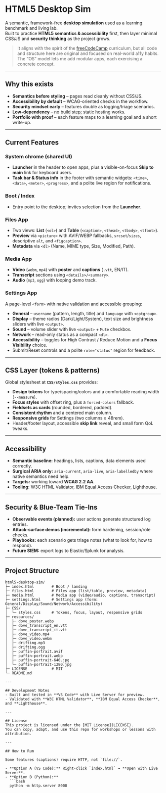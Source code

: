 # HTML5 Desktop Sim

A semantic, framework-free **desktop simulation** used as a learning benchmark and living lab.  
Built to practice **HTML5 semantics & accessibility** first, then layer minimal CSS/JS and **security thinking** as the project grows.

> It aligns with the spirit of the [freeCodeCamp](https://www.freecodecamp.org/) curriculum, but all code and structure here are original and focused on real-world a11y habits. The “OS” model lets me add modular apps, each exercising a concrete concept.

---

## Why this exists

- **Semantics before styling** – pages read cleanly without CSS/JS.  
- **Accessibility by default** – WCAG-oriented checks in the workflow.  
- **Security mindset early** – features double as logging/triage scenarios.  
- **Low-dependency** – no build step; static hosting works.  
- **Portfolio with proof** – each feature maps to a learning goal and a short write-up.

---

## Current Features

### System chrome (shared UI)
- **Launcher** in the header to open apps, plus a visible-on-focus **Skip to main** link for keyboard users.  
- **Task bar & Status info** in the footer with semantic widgets: `<time>`, `<data>`, `<meter>`, `<progress>`, and a polite live region for notifications.

### Boot / Index
- Entry point to the desktop; invites selection from the **Launcher**.

### Files App
- Two views: **List** (`<ol>`) and **Table** (`<caption>`, `<thead>`, `<tbody>`, `<tfoot>`).  
- **Preview** via `<picture>` with AVIF/WEBP fallbacks, `srcset`/`sizes`, descriptive `alt`, and `<figcaption>`.  
- **Metadata** via `<dl>` (Name, MIME type, Size, Modified, Path).

### Media App
- **Video** (`webm`, `mp4`) with **poster** and **captions** (`.vtt`, EN/IT).  
- **Transcript** sections using `<details>/<summary>`.  
- **Audio** (`mp3`, `ogg`) with looping demo track.

### Settings App
A page-level `<form>` with native validation and accessible grouping:
- **General** – `username` (pattern, length, title) and `language` with `<optgroup>`.  
- **Display** – theme radios (Dark/Light/System), text size and brightness sliders with live `<output>`.  
- **Sound** – volume slider with live `<output>` + `Mute` checkbox.  
- **Network** – read-only status as a compact `<dl>`.  
- **Accessibility** – toggles for High Contrast / Reduce Motion and a **Focus Visibility** choice.  
- Submit/Reset controls and a polite `role="status"` region for feedback.

---

## CSS Layer (tokens & patterns)

Global stylesheet at **`CSS/styles.css`** provides:
- **Design tokens** for type/spacing/colors and a comfortable reading width (`--measure`).  
- **Focus styles** with offset ring, plus a `forced-colors` fallback.  
- **Fieldsets as cards** (rounded, bordered, padded).  
- **Consistent rhythm** and a centered main column.  
- **Responsive grids** for Settings (two columns ≥ 48rem).  
- Header/footer layout, accessible **skip link** reveal, and small form QoL tweaks.

---

## Accessibility

- **Semantic baseline:** headings, lists, captions, data elements used correctly.  
- **Surgical ARIA only:** `aria-current`, `aria-live`, `aria-labelledby` where native semantics need help.  
- **Targets:** working toward **WCAG 2.2 AA**.  
- **Tooling:** W3C HTML Validator, IBM Equal Access Checker, Lighthouse.

---

## Security & Blue-Team Tie-Ins

- **Observable events (planned):** user actions generate structured log entries.  
- **Attack-surface demos (incremental):** form hardening, session/role checks.  
- **Playbooks:** each scenario gets triage notes (what to look for, how to respond).  
- **Future SIEM:** export logs to Elastic/Splunk for analysis.

---

## Project Structure

```text
html5-desktop-sim/
├─ index.html        # Boot / landing
├─ files.html        # Files app (list/table, preview, metadata)
├─ media.html        # Media app (video/audio, captions, transcript)
├─ settings.html     # Settings app (form: General/Display/Sound/Network/Accessibility)
├─ CSS/
│  └─ styles.css     # Tokens, focus, layout, responsive grids
├─ resources/
│  ├─ dove_poster.webp
│  ├─ dove_transcript_en.vtt
│  ├─ dove_transcript_it.vtt
│  ├─ dove_video.mp4
│  ├─ dove_video.webm
│  ├─ drifting.mp3
│  ├─ drifting.ogg
│  ├─ puffin-portrait.avif
│  ├─ puffin-portrait.webp
│  ├─ puffin-portrait-640.jpg
│  └─ puffin-portrait-1280.jpg
├─ LICENSE           # MIT
└─ README.md

---

## Development Notes
- Built and tested in **VS Code** with Live Server for preview.  
- Validated with **W3C HTML Validator**, **IBM Equal Access Checker**, and **Lighthouse**.  

---

## License
This project is licensed under the [MIT License](LICENSE).  
You can copy, adapt, and use this repo for workshops or lessons with attribution. 

---

## How to Run

Some features (captions) require HTTP, not `file://`.

- **Option A (VS Code):** Right-click `index.html` → **Open with Live Server**.  
- **Option B (Python):**
  ```bash
  python -m http.server 8000

